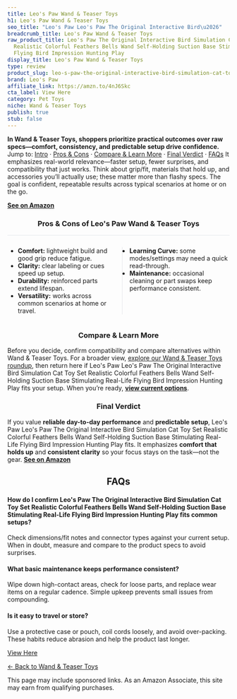 ```yaml
---
title: Leo's Paw Wand & Teaser Toys
h1: Leo's Paw Wand & Teaser Toys
seo_title: "Leo's Paw Leo's Paw The Original Interactive Bird\u2026"
breadcrumb_title: Leo's Paw Wand & Teaser Toys
raw_product_title: Leo's Paw The Original Interactive Bird Simulation Cat Toy Set
  Realistic Colorful Feathers Bells Wand Self-Holding Suction Base Stimulating Real-Life
  Flying Bird Impression Hunting Play
display_title: Leo's Paw Wand & Teaser Toys
type: review
product_slug: leo-s-paw-the-original-interactive-bird-simulation-cat-toy-set-realisti-38ed0cac
brand: Leo's Paw
affiliate_link: https://amzn.to/4nJ6Skc
cta_label: View Here
category: Pet Toys
niche: Wand & Teaser Toys
publish: true
stub: false
---
```


<div id="intro" class="full-width"><p><strong>In Wand & Teaser Toys, shoppers prioritize practical outcomes over raw specs&mdash;comfort, consistency, and predictable setup drive confidence.</strong> Jump to: <a href="#intro">Intro</a> · <a href="#pros-cons">Pros &amp; Cons</a> · <a href="#compare-more">Compare &amp; Learn More</a> · <a href="#verdict">Final Verdict</a> · <a href="#faqs">FAQs</a> It emphasizes real-world relevance&mdash;faster setup, fewer surprises, and compatibility that just works. Think about grip/fit, materials that hold up, and accessories you’ll actually use; these matter more than flashy specs. The goal is confident, repeatable results across typical scenarios at home or on the go.</p><p><a href="https://amzn.to/4nJ6Skc" rel="nofollow sponsored noopener" target="_blank"><strong>See on Amazon</strong></a></p></div>
<h3 id="pros-cons" style="text-align:center;">Pros &amp; Cons of Leo's Paw Wand & Teaser Toys</h3>
<div class="pc-grid" style="display:grid;grid-template-columns:1fr 1fr;gap:16px;border-top:1px solid #e5e7eb;padding-top:12px;">
  <ul>
    <li><strong>Comfort:</strong> lightweight build and good grip reduce fatigue.</li>
    <li><strong>Clarity:</strong> clear labeling or cues speed up setup.</li>
    <li><strong>Durability:</strong> reinforced parts extend lifespan.</li>
    <li><strong>Versatility:</strong> works across common scenarios at home or travel.</li>
  </ul>
  <ul style="border-left:1px solid #e5e7eb;padding-left:16px;">
    <li><strong>Learning Curve:</strong> some modes/settings may need a quick read-through.</li>
    <li><strong>Maintenance:</strong> occasional cleaning or part swaps keep performance consistent.</li>
  </ul>
</div>


<h3 id="compare-more" style="text-align:center;">Compare &amp; Learn More</h3>
<p>Before you decide, confirm compatibility and compare alternatives within Wand & Teaser Toys. For a broader view, <a href="#">explore our Wand & Teaser Toys roundup</a>, then return here if Leo's Paw Leo's Paw The Original Interactive Bird Simulation Cat Toy Set Realistic Colorful Feathers Bells Wand Self-Holding Suction Base Stimulating Real-Life Flying Bird Impression Hunting Play fits your setup. When you’re ready, <a href="https://amzn.to/4nJ6Skc" rel="nofollow sponsored noopener" target="_blank"><strong>view current options</strong></a>.</p>

<h3 id="verdict" style="text-align:center;">Final Verdict</h3>
<p>If you value <strong>reliable day-to-day performance</strong> and <strong>predictable setup</strong>, Leo's Paw Leo's Paw The Original Interactive Bird Simulation Cat Toy Set Realistic Colorful Feathers Bells Wand Self-Holding Suction Base Stimulating Real-Life Flying Bird Impression Hunting Play fits. It emphasizes <strong>comfort that holds up</strong> and <strong>consistent clarity</strong> so your focus stays on the task&mdash;not the gear. <a href="https://amzn.to/4nJ6Skc" rel="nofollow sponsored noopener" target="_blank"><strong>See on Amazon</strong></a></p>

<h2 id="faqs" style="text-align:center;">FAQs</h2>
<h4><strong>How do I confirm Leo's Paw The Original Interactive Bird Simulation Cat Toy Set Realistic Colorful Feathers Bells Wand Self-Holding Suction Base Stimulating Real-Life Flying Bird Impression Hunting Play fits common setups?</strong></h4>
<p>Check dimensions/fit notes and connector types against your current setup. When in doubt, measure and compare to the product specs to avoid surprises.</p>
<h4><strong>What basic maintenance keeps performance consistent?</strong></h4>
<p>Wipe down high-contact areas, check for loose parts, and replace wear items on a regular cadence. Simple upkeep prevents small issues from compounding.</p>
<h4><strong>Is it easy to travel or store?</strong></h4>
<p>Use a protective case or pouch, coil cords loosely, and avoid over-packing. These habits reduce abrasion and help the product last longer.</p>

<p><a class="btn" href="https://amzn.to/4nJ6Skc" target="_blank" rel="nofollow sponsored noopener">View Here</a></p>
<p><a href="/roundups/pet-toys/wand-teaser-toys/">← Back to Wand & Teaser Toys</a></p>
<aside class="disclosure">This page may include sponsored links. As an Amazon Associate, this site may earn from qualifying purchases.</aside>
